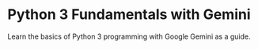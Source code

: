 # Python 3 Fundamentals with Gemini
Learn the basics of Python 3 programming with Google Gemini as a guide.
